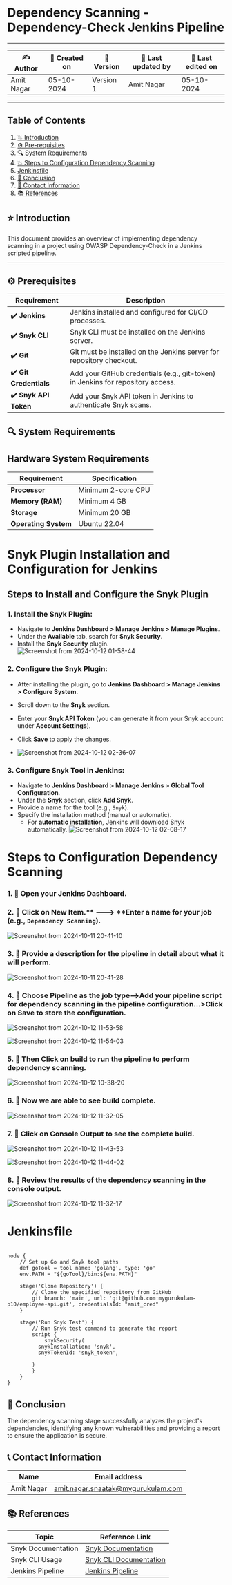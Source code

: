 # Dependency Scanning - Dependency-Check Jenkins Pipeline

---

| ✍ Author      | 📅 Created on  | 📌 Version    | 📝 Last updated by | 📅 Last edited on |
|----------------|----------------|---------------|--------------------|-------------------|
| Amit Nagar     | 05-10-2024     | Version 1     | Amit Nagar         | 05-10-2024        |

---
## Table of Contents
1. [💥 Introduction](#-introduction)
2. [⚙️ Pre-requisites](#-pre-requisites)
3. [🔍 System Requirements](#-system-requirements)
4. [💥 Steps to Configuration Dependency Scanning](#-steps-to-configuration-dependency-scanning)
5. [Jenkinsfile](#Jenkinsfile)
6. [📛 Conclusion](#-conclusion)
7. [📧 Contact Information](#-contact-information)
8. [📚 References](#-references)

## ⭐ Introduction 
This document provides an overview of implementing dependency scanning in a project using OWASP Dependency-Check in a Jenkins scripted pipeline.


---
## ⚙️ Prerequisites

| Requirement          | Description                                                                 |
|----------------------|-----------------------------------------------------------------------------|
| **✔️ Jenkins**        | Jenkins installed and configured for CI/CD processes.                       |
| **✔️ Snyk CLI**       | Snyk CLI must be installed on the Jenkins server.                           |
| **✔️ Git**            | Git must be installed on the Jenkins server for repository checkout.        |
| **✔️ Git Credentials**| Add your GitHub credentials (e.g., git-token) in Jenkins for repository access. |
| **✔️ Snyk API Token** | Add your Snyk API token in Jenkins to authenticate Snyk scans.              |

## 🔍 System Requirements

## Hardware System Requirements

| Requirement          | Specification                                                     |
|----------------------|-------------------------------------------------------------------|
| **Processor**        | Minimum 2-core CPU                          |
| **Memory (RAM)**     | Minimum 4 GB                                   |
| **Storage**          | Minimum 20 GB|
| **Operating System** | Ubuntu 22.04       |


# Snyk Plugin Installation and Configuration for Jenkins

## Steps to Install and Configure the Snyk Plugin

### 1. Install the Snyk Plugin:
- Navigate to **Jenkins Dashboard > Manage Jenkins > Manage Plugins**.
- Under the **Available** tab, search for **Snyk Security**.
- Install the **Snyk Security** plugin.
![Screenshot from 2024-10-12 01-58-44](https://github.com/user-attachments/assets/76ff563d-ec51-45c7-bf59-b87bb2534d48)


### 2. Configure the Snyk Plugin:
- After installing the plugin, go to **Jenkins Dashboard > Manage Jenkins > Configure System**.
- Scroll down to the **Snyk** section.
- Enter your **Snyk API Token** (you can generate it from your Snyk account under **Account Settings**).
- Click **Save** to apply the changes.

- ![Screenshot from 2024-10-12 02-36-07](https://github.com/user-attachments/assets/95268ff4-1a89-4773-b3a7-11104847f05e)


### 3. Configure Snyk Tool in Jenkins:
- Navigate to **Jenkins Dashboard > Manage Jenkins > Global Tool Configuration**.
- Under the **Snyk** section, click **Add Snyk**.
- Provide a name for the tool (e.g., `Snyk`).
- Specify the installation method (manual or automatic).
  - For **automatic installation**, Jenkins will download Snyk automatically.
  ![Screenshot from 2024-10-12 02-08-17](https://github.com/user-attachments/assets/2287c7c1-3d5b-44cf-a3ad-bec3f77d39a1)



# Steps to Configuration Dependency Scanning
### 1. 🚀 Open your Jenkins Dashboard.

### 2. 🚀 Click on **New Item**.** ---> **Enter a name for your job (e.g., `Dependency Scanning`).

![Screenshot from 2024-10-11 20-41-10](https://github.com/user-attachments/assets/664e5b1c-81ea-47dc-a7f3-44880f853b40)


### 3. 🚀 Provide a description for the pipeline in detail about what it will perform.
![Screenshot from 2024-10-11 20-41-28](https://github.com/user-attachments/assets/d35d2e13-a140-46e2-bb24-ae3a2268def2)
### 4. 🚀 Choose Pipeline as the job type-->Add your pipeline script for dependency scanning in the pipeline configuration...>Click on Save to store the configuration.
![Screenshot from 2024-10-12 11-53-58](https://github.com/user-attachments/assets/0602c080-537d-4675-81c7-5cc9c24f4f86)

![Screenshot from 2024-10-12 11-54-03](https://github.com/user-attachments/assets/8c724263-7ad3-4d78-ae9b-9f6461d74a64)

### 5. 🚀 Then Click on build to run the pipeline to perform dependency scanning.
![Screenshot from 2024-10-12 10-38-20](https://github.com/user-attachments/assets/8955da9b-ed8d-4a08-a7a8-6f1f487cecc3)


### 6. 🚀 Now we are able to see build complete.
![Screenshot from 2024-10-12 11-32-05](https://github.com/user-attachments/assets/bd6d95a5-ea96-497e-9da4-7b6cbfd12283)

### 7. 🚀 Click on Console Output to see the complete build.
![Screenshot from 2024-10-12 11-43-53](https://github.com/user-attachments/assets/b8f4fc28-b689-4417-8abb-12bfddf9c2b5)


![Screenshot from 2024-10-12 11-44-02](https://github.com/user-attachments/assets/cd011db4-0f44-4d9f-a0c3-a509a85d982f)


### 8. 🚀 Review the results of the dependency scanning in the console output.
![Screenshot from 2024-10-12 11-32-17](https://github.com/user-attachments/assets/a654dad5-91c5-41f2-9586-d26f8fee96f6)

# Jenkinsfile
```

node {
    // Set up Go and Snyk tool paths
    def goTool = tool name: 'golang', type: 'go'
    env.PATH = "${goTool}/bin:${env.PATH}"

    stage('Clone Repository') {
        // Clone the specified repository from GitHub
        git branch: 'main', url: 'git@github.com:mygurukulam-p10/employee-api.git', credentialsId: "amit_cred"
    }

    stage('Run Snyk Test') {
        // Run Snyk test command to generate the report
        script {
            snykSecurity(
          snykInstallation: 'snyk',
          snykTokenId: 'snyk_token',
    
        )
        }
    }
}
```


## 🏁 Conclusion
The dependency scanning stage successfully analyzes the project's dependencies, identifying any known vulnerabilities and providing a report to ensure the application is secure.

## 📞 Contact Information

| Name       | Email address     |
|------------|-------------------|
| Amit Nagar | amit.nagar.snaatak@mygurukulam.com |

## 📚 References

| Topic                   | Reference Link                                           |
|-------------------------|---------------------------------------------------------|
| Snyk Documentation       | [Snyk Documentation](https://docs.snyk.io/)             |
| Snyk CLI Usage           | [Snyk CLI Documentation](https://docs.snyk.io/snyk-cli) |
| Jenkins Pipeline         | [Jenkins Pipeline](https://www.jenkins.io/doc/book/pipeline/) |
